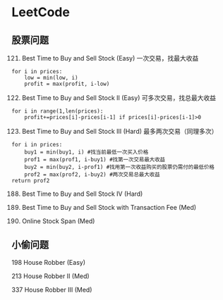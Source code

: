 # LeetCode

## 股票问题
121.	Best Time to Buy and Sell Stock (Easy)
一次交易，找最大收益
```python3
for i in prices:
    low = min(low, i)
    profit = max(profit, i-low)
```

122.	Best Time to Buy and Sell Stock II (Easy)
可多次交易，找总最大收益
```
for i in range(1,len(prices):
    profit+=prices[i]-prices[i-1] if prices[i]-prices[i-1]>0
```

123.  Best Time to Buy and Sell Stock III (Hard)
最多两次交易（同理多次）
```
for i in prices:
    buy1 = min(buy1, i) #找当前最低一次买入价格
    prof1 = max(prof1, i-buy1) #找第一次交易最大收益
    buy2 = min(buy2, i-prof1) #找用第一次收益购买的股票仍需付的最低价格
    prof2 = max(prof2, i-buy2) #两次交易总最大收益
return prof2
```

188.  Best Time to Buy and Sell Stock IV (Hard)

714.	Best Time to Buy and Sell Stock with Transaction Fee (Med)

901.	Online Stock Span (Med)


## 小偷问题
198	House Robber (Easy)

213	House Robber II (Med)

337	House Robber III (Med)




